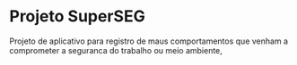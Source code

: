 # Projeto SuperSEG
 Projeto de aplicativo para registro de maus comportamentos que venham a comprometer a seguranca do trabalho ou meio ambiente,
